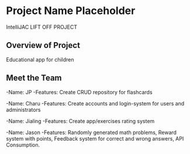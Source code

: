 # Project Name Placeholder
IntelliJAC LIFT OFF PROJECT

## Overview of Project
Educational app for children


## Meet the Team

-Name: JP
-Features: Create CRUD repository for flashcards

-Name: Charu
-Features: Create accounts and login-system for users and administrators

-Name: Jialing
-Features: Create app/exercises rating system 

-Name: Jason
-Features: Randomly generated math problems, Reward system with points, Feedback system for correct and wrong answers, API Consumption. 


